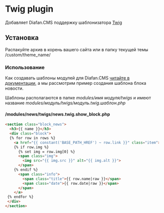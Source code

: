 # Twig plugin
Добавляет Diafan.CMS поддержку шаблонизатора [Twig](http://twig.sensiolabs.org/)

## Установка
Распакуйте архив в корень вашего сайта или в папку текущей темы /custom/theme_name/

### Использование
Как создавать шаблоны модулей для Diafan.CMS [читайте в документации](https://www.diafan.ru/dokument/full-manual/developers/architecture/module/view/), а мы рассмотрим пример создания шаблона блока новости.

Шаблоны располагаются в папке *modules/имя модуля/twigs* и имеют название *modules/модуль/twigs/модуль.twig.шаблон.php*

#### /modules/news/twigs/news.twig.show_block.php
```HTML
<section class="block_news">
  <h3>{{ name }}</h3>
  <div class="block">
  {% for row in rows %}
    <a href="{{ constant('BASE_PATH_HREF') ~ row.link }}" class="item">
    {% if row.img %}
      {% set img = row.img[0] %}
      <span class="img">
        <img src="{{ img.src }}" alt="{{ img.alt }}">
      </span>
    {% endif %}
      <span class="info">
        <span class="title">{{ row.name|raw }}</span>
        <span class="date">{{ row.date|raw }}</span>
      </span>
    </a>
 {% endfor %}
 </div>
</section>
```
